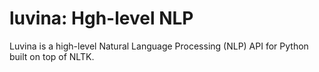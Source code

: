 # luvina: Hgh-level NLP
Luvina is a high-level Natural Language Processing (NLP) API for Python built on top of NLTK.
